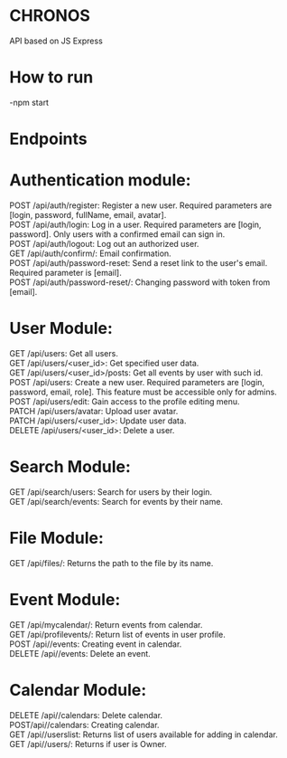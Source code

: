 # CHRONOS<br/>
  API based on JS Express<br/>
# How to run<br/>
-npm start<br/>

# Endpoints<br/>

# Authentication module:<br/>
POST /api/auth/register: Register a new user. Required parameters are [login, password, fullName, email, avatar].<br/>
POST /api/auth/login: Log in a user. Required parameters are [login, password]. Only users with a confirmed email can sign in.<br/>
POST /api/auth/logout: Log out an authorized user.<br/>
GET /api/auth/confirm/<token>: Email confirmation.<br/>
POST /api/auth/password-reset: Send a reset link to the user's email. Required parameter is [email].<br/>
POST /api/auth/password-reset/<token>: Changing password with token from [email].<br/>

# User Module:<br/>
GET /api/users: Get all users.<br/>
GET /api/users/<user_id>: Get specified user data.<br/>
GET /api/users/<user_id>/posts: Get all events by user with such id.<br/>
POST /api/users: Create a new user. Required parameters are [login, password, email, role]. This feature must be accessible only for admins.<br/>
POST /api/users/edit: Gain access to the profile editing menu.<br/>
PATCH /api/users/avatar: Upload user avatar.<br/>
PATCH /api/users/<user_id>: Update user data.<br/>
DELETE /api/users/<user_id>: Delete a user.<br/>

# Search Module:<br/>
GET /api/search/users: Search for users by their login.<br/>
GET /api/search/events: Search for events by their name.<br/>

# File Module:<br/>
GET /api/files/<file>: Returns the path to the file by its name.<br/>

# Event Module:<br/>
GET /api/mycalendar/<calendarId>: Return events from calendar.<br/>
GET /api/profilevents/<userId>: Return list of events in user profile.<br/>
POST /api/<calendarId>/events: Creating event in calendar.<br/>
DELETE /api/<eventId>/events: Delete an event.<br/>

# Calendar Module:<br/>
DELETE /api/<calendarId>/calendars: Delete calendar.<br/>
POST/api/<userId>/calendars: Creating calendar.<br/>
GET /api/<calendarID>/userslist: Returns list of users available for adding in calendar.<br/>
GET /api/<calendarID>/users/<currentUserId>: Returns if user is Owner.<br/>
